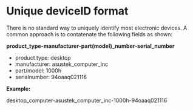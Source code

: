 # Unique deviceID format

There is no standard way to uniquely identify most electronic devices. A common approach is to contatenate the following fields as shown:

**product\_type-manufacturer-part(model)\_number-serial\_number**

- product type: desktop
- manufacturer: asustek\_computer\_inc
- part/model: 1000h
- serialnumber: 94oaaq021116

**Example:**

desktop\_computer-asustek\_computer\_inc-1000h-94oaaq021116





